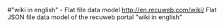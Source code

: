 #"wiki in english" - Flat file data model
http://en.recuweb.com/wiki/
Flat JSON file data model of the recuweb portal "wiki in english"
